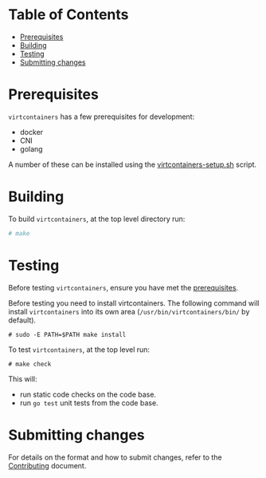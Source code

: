 
Table of Contents
=================

   * [Prerequisites](#prerequisites)
   * [Building](#building)
   * [Testing](#testing)
   * [Submitting changes](#submitting-changes)

# Prerequisites

`virtcontainers` has a few prerequisites for development:

- docker
- CNI
- golang

A number of these can be installed using the
[virtcontainers-setup.sh](../utils/virtcontainers-setup.sh) script.

# Building

To build `virtcontainers`, at the top level directory run:

```bash
# make
```

# Testing

Before testing `virtcontainers`, ensure you have met the [prerequisites](#prerequisites).

Before testing you need to install virtcontainers. The following command will install
`virtcontainers` into its own area (`/usr/bin/virtcontainers/bin/` by default).

```
# sudo -E PATH=$PATH make install
```

To test `virtcontainers`, at the top level run:

```
# make check
```

This will:

- run static code checks on the code base.
- run `go test` unit tests from the code base.

# Submitting changes

For details on the format and how to submit changes, refer to the
[Contributing](../../CONTRIBUTING.md) document.

